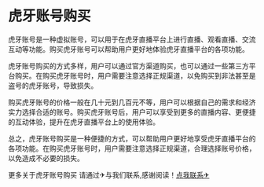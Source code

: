 # 虎牙账号购买

虎牙账号是一种虚拟账号，可以用于在虎牙直播平台上进行直播、观看直播、交流互动等功能。购买虎牙账号可以帮助用户更好地体验虎牙直播平台的各项功能。

虎牙账号购买的方式多样，用户可以通过官方渠道购买，也可以通过一些第三方平台购买。在购买虎牙账号时，用户需要注意选择正规渠道，以免购买到非法甚至是盗号的虎牙账号，导致损失。

购买虎牙账号的价格一般在几十元到几百元不等，用户可以根据自己的需求和经济实力选择合适的账号。购买虎牙账号后，用户可以享受到更多的直播内容、更便捷的互动体验，提升在虎牙直播平台上的使用体验。

总之，虎牙账号购买是一种便捷的方式，可以帮助用户更好地享受虎牙直播平台的各项功能。在购买虎牙账号时，用户需要注意选择正规渠道，合理选择账号价格，以免造成不必要的损失。

更多关于虎牙账号购买 请通过✈与我们联系,感谢阅读！[点我联系✈](https://dl.G208.com)